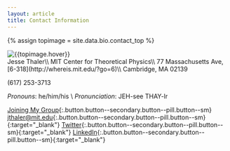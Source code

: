 ```yaml
---
layout: article
title: Contact Information
---
```

{% assign topimage = site.data.bio.contact_top %}

<div class="item">
<div class="item__image">
<img class="image-96--xl" src="{{topimage.image}}" title="{{topimage.hover}}"/>
</div>
<div class="item__content" markdown=1>
Jesse Thaler\\
MIT Center for Theoretical Physics\\
77 Massachusetts Ave, [6-318](http://whereis.mit.edu/?go=6)\\
Cambridge, MA 02139

(617) 253-3713

*Pronouns*:  he/him/his \\
*Pronunciation*:  JEH-see THAY-lr

</div>
</div>

[Joining My Group](join){:.button.button--secondary.button--pill.button--sm}
[jthaler@mit.edu](mailto:jthaler@mit.edu){:.button.button--secondary.button--pill.button--sm}{:target="_blank"}
[Twitter](https://twitter.com/jessethaler){:.button.button--secondary.button--pill.button--sm}{:target="_blank"}
[LinkedIn](https://www.linkedin.com/in/jesse-thaler){:.button.button--secondary.button--pill.button--sm}{:target="_blank"}

